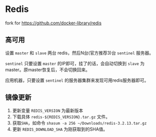 # Redis

fork for https://github.com/docker-library/redis

## 高可用

设置 `master` 和 `slave` 两台 redis，然后N台(官方推荐3)台 `sentinel` 服务器。

`sentinel` 只要设置 `master` 的IP即可，挂了的话，会自动切换到 `slave` 为master。原master恢复后，不会切换回来。

应用机器，只要设置 `sentinel` 的服务器集群来发现可用redis服务器即可。

## 镜像更新

1. 更新变量 `REDIS_VERSION` 为最新版本
2. 下载具体 `redis-${REDIS_VERSION}.tar.gz` 文件。
3. 获取`SHA`，如命令 `shasum -a 256 ~/Downloads/redis-3.2.13.tar.gz`
4. 更新 `REDIS_DOWNLOAD_SHA` 为刚获取到的SHA值。




